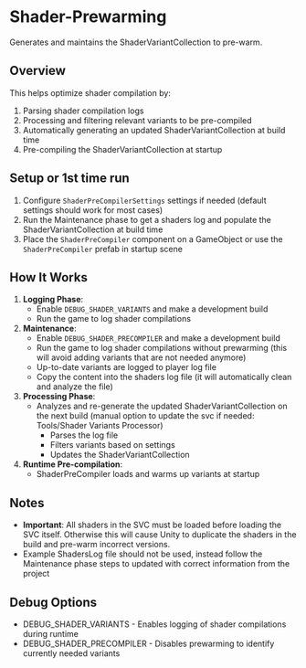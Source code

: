 # Shader-Prewarming
Generates and maintains the ShaderVariantCollection to pre-warm.

## Overview
This helps optimize shader compilation by:
1. Parsing shader compilation logs
2. Processing and filtering relevant variants to be pre-compiled
3. Automatically generating an updated ShaderVariantCollection at build time
4. Pre-compiling the ShaderVariantCollection at startup

## Setup or 1st time run
1. Configure `ShaderPreCompilerSettings` settings if needed (default settings should work for most cases)
2. Run the Maintenance phase to get a shaders log and populate the ShaderVariantCollection at build time
3. Place the `ShaderPreCompiler` component on a GameObject or use the `ShaderPreCompiler` prefab in startup scene

## How It Works
1. **Logging Phase**:
   - Enable `DEBUG_SHADER_VARIANTS` and make a development build
   - Run the game to log shader compilations
2. **Maintenance**:
   - Enable `DEBUG_SHADER_PRECOMPILER` and make a development build
   - Run the game to log shader compilations without prewarming (this will avoid adding variants that are not needed anymore)
   - Up-to-date variants are logged to player log file
   - Copy the content into the shaders log file (it will automatically clean and analyze the file)
3. **Processing Phase**:
   - Analyzes and re-generate the updated ShaderVariantCollection on the next build (manual option to update the svc if needed: Tools/Shader Variants Processor)
      - Parses the log file
      - Filters variants based on settings
      - Updates the ShaderVariantCollection
4. **Runtime Pre-compilation**:
   - ShaderPreCompiler loads and warms up variants at startup

## Notes
- **Important**: All shaders in the SVC must be loaded before loading the SVC itself. Otherwise this will cause Unity to duplicate the shaders in the build and pre-warm incorrect versions.
- Example ShadersLog file should not be used, instead follow the Maintenance phase steps to updated with correct information from the project

## Debug Options
- DEBUG_SHADER_VARIANTS - Enables logging of shader compilations during runtime
- DEBUG_SHADER_PRECOMPILER - Disables prewarming to identify currently needed variants
